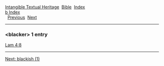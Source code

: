 [Intangible Textual Heritage](../../index)  [Bible](../index) 
[Index](index)   
[b Index](_b_)  
  [Previous](c01475)  [Next](c01477) 

------------------------------------------------------------------------

### &lt;blacker&gt; 1 entry

[Lam 4:8](../kjv/lam004.htm#008)  

------------------------------------------------------------------------

[Next: blackish (1)](c01477)
